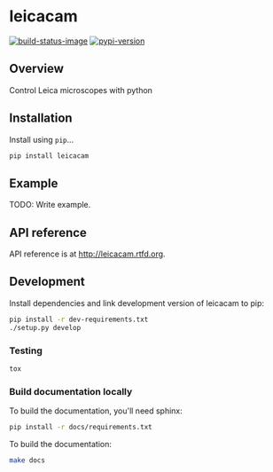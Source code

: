 # leicacam

[![build-status-image]][travis]
[![pypi-version]][pypi]

## Overview

Control Leica microscopes with python

## Installation

Install using `pip`...

```bash
pip install leicacam
```

## Example

TODO: Write example.

## API reference

API reference is at http://leicacam.rtfd.org.

## Development
Install dependencies and link development version of leicacam to pip:
```bash
pip install -r dev-requirements.txt
./setup.py develop
```

### Testing
```bash
tox
```

### Build documentation locally
To build the documentation, you'll need sphinx:
```bash
pip install -r docs/requirements.txt
```

To build the documentation:
```bash
make docs
```



[build-status-image]: https://secure.travis-ci.org/arve0/leicacam.png?branch=master
[travis]: http://travis-ci.org/arve0/leicacam?branch=master
[pypi-version]: https://pypip.in/version/leicacam/badge.svg
[pypi]: https://pypi.python.org/pypi/leicacam
